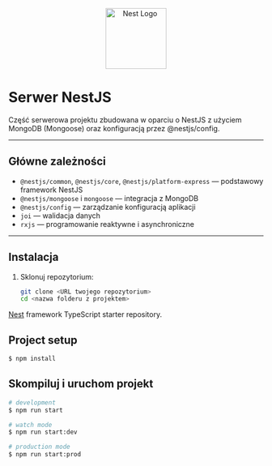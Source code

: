 <p align="center">
  <a href="http://nestjs.com/" target="blank"><img src="https://nestjs.com/img/logo-small.svg" width="120" alt="Nest Logo" /></a>
</p>

# Serwer NestJS

Część serwerowa projektu zbudowana w oparciu o NestJS z użyciem MongoDB (Mongoose) oraz konfiguracją przez @nestjs/config.

---

## Główne zależności

- `@nestjs/common`, `@nestjs/core`, `@nestjs/platform-express` — podstawowy framework NestJS  
- `@nestjs/mongoose` i `mongoose` — integracja z MongoDB  
- `@nestjs/config` — zarządzanie konfiguracją aplikacji  
- `joi` — walidacja danych  
- `rxjs` — programowanie reaktywne i asynchroniczne  

---

## Instalacja

1. Sklonuj repozytorium:
   ```bash
   git clone <URL twojego repozytorium>
   cd <nazwa folderu z projektem>


[Nest](https://github.com/nestjs/nest) framework TypeScript starter repository.

## Project setup

```bash
$ npm install
```

## Skompiluj i uruchom projekt

```bash
# development
$ npm run start

# watch mode
$ npm run start:dev

# production mode
$ npm run start:prod
```
